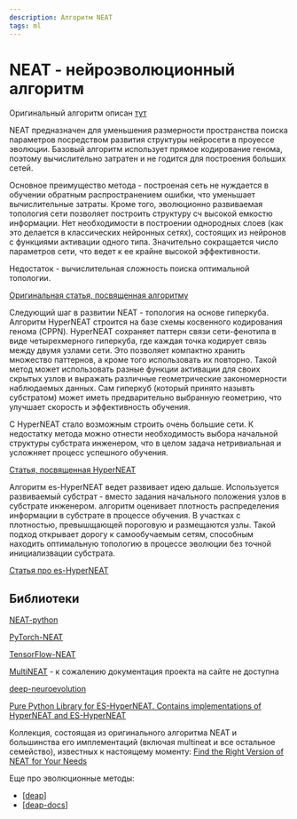 ```yaml
---
description: Алгоритм NEAT
tags: ml
---
```

# NEAT - нейроэволюционный алгоритм

Оригинальный алгоритм описан [тут](http://www.cs.ucf.edu/~kstanley/neat.html)

NEAT предназначен для уменьшения размерности пространства поиска параметров посредством развития структуры нейросети в проуессе эволюции. Базовый алгоритм использует прямое кодирование генома, поэтому вычислительно затратен и не годится для построения больших сетей.

Основное преимущество метода - построеная сеть не нуждается в обучении обратным распространением ошибки, что уменьшает вычислительные затраты. Кроме того, эволюционно развиваемая топология сети позволяет построить структуру сч высокой емкостю информации. Нет необходимости в построении однородных слоев (как это делается в классических нейронных сетях), состоящих из нейронов с функциями активации одного типа. Значительно сокращается число параметров сети, что ведет к ее крайне высокой эффективности.

Недостаток - вычислительная сложность поиска оптимальной топологии.

[Оригинальная статья, посвященная алгоритму](http://nn.cs.utexas.edu/downloads/papers/stanley.phd04.pdf)

Следующий шаг в развитии NEAT - топология на основе гиперкуба. Алгоритм HyperNEAT строится на базе схемы косвенного кодирования генома (CPPN). HyperNEAT сохраняет паттерн связи сети-фенотипа в виде четырехмерного гиперкуба, где каждая точка кодирует связь между двумя узлами сети. Это позволяет компактно хранить множество паттернов, а кроме того использовать их повторно. Такой метод может использовать разные функции активации для своих скрытых узлов и выражать различные геометрические закономерности наблюдаемых данных. Сам гиперкуб (который принято назывть субстратом) может иметь предварительно выбранную геометрию, что улучшает скорость и эффективность обучения.

С HyperNEAT стало возможным строить очень большие сети. К недостатку метода можно отнести необходимость выбора начальной структуры субстрата инженером, что в целом задача нетривиальная и усложняет процесс успешного обучения.

[Статья, посвященная HyperNEAT](https://axon.cs.byu.edu/Dan/778/papers/NeuroEvolution/stanley3**.pdf)

Алгоритм es-HyperNEAT ведет развивает идею дальше. Используется развиваемый субстрат - вместо задания начального положения узлов в субстрате инженером. алгоритм оценивает плотность распределения информации в субстрате в процессе обучения. В участках с плотностью, превышщающей пороговую и размещаются узлы. Такой подход открывает дорогу к самообучаемым сетям, способным находить оптимальную топологию в процессе эволюции без точной инициализвации субстрата.

[Статья про es-HyperNEAT](http://eplex.cs.ucf.edu/papers/risi_alife12.pdf)

## Библиотеки

[NEAT-python](https://neat-python.readthedocs.io/en/latest/)

[PyTorch-NEAT](https://github.com/uber-research/PyTorch-NEAT)

[TensorFlow-NEAT](https://github.com/crisbodnar/TensorFlow-NEAT)

[MultiNEAT](https://github.com/KonstantinKlepikov/MultiNEAT) - к сожалению документация проекта на сайте не доступна

[deep-neuroevolution](https://github.com/uber-research/deep-neuroevolution)

[Pure Python Library for ES-HyperNEAT. Contains implementations of HyperNEAT and ES-HyperNEAT](https://github.com/ukuleleplayer/pureples)

Коллекция, состоящая из оригинального алгоритма NEAT и большинства его имплементаций (включая multineat и все остальное семейство), известных к настоящему моменту: [Find the Right Version of NEAT for Your Needs](https://eplex.cs.ucf.edu/neat_software/)

Еще про эволюционные методы:

- [[deap]]
- [[deap-docs]]

[//begin]: # "Autogenerated link references for markdown compatibility"
[deap]: deap "Deap - генетические алгоритмы на python"
[deap-docs]: deap-docs "Deap документация"
[//end]: # "Autogenerated link references"